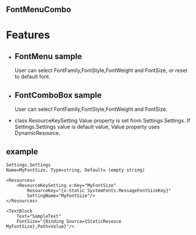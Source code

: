 ## FontMenuCombo

# Features

* ## FontMenu sample
    User can select FontFamily,FontStyle,FontWeight and FontSize, or reset to default font.

* ## FontComboBox sample
    User can select FontFamily,FontStyle,FontWeight and FontSize.

* class ResourceKeySetting
Value property is set from Settings.Settings.
If Settings.Settings value is default value, Value property uses DynamicResource.

## example
````
Settings.Settings
Name=MyFontSize, Type=string, Default= (empty string)

<Resources>
    <ResourceKeySetting x:Key="MyFontSize"
	    ResourceKey="{x:Static SystemFonts.MessageFontSizeKey}"
        SettingName="MyFontSize"/>
</Resources>

<TextBlock
    Text="SampleText"
    FontSize="{Binding Source={StaticResouce MyFontSize},Path=Value}"/>
````

